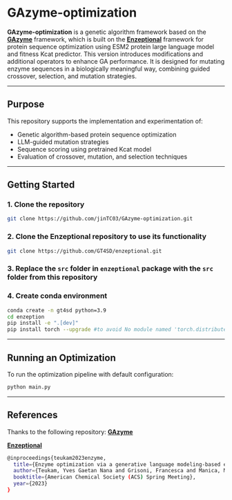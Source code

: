 # GAzyme-optimization

**GAzyme-optimization** is a genetic algorithm framework based on the **[GAzyme](https://github.com/ashi198/GAzyme/)** framework, which is built on the **[Enzeptional](https://github.com/GT4SD/enzeptional.git)** framework for protein sequence optimization using ESM2 protein large language model and fitness Kcat predictor.
This version introduces modifications and additional operators to enhance GA performance. It is designed for mutating enzyme sequences in a biologically meaningful way, combining guided crossover, selection, and mutation strategies.

---

## Purpose

This repository supports the implementation and experimentation of:
- Genetic algorithm-based protein sequence optimization
- LLM-guided mutation strategies
- Sequence scoring using pretrained Kcat model
- Evaluation of crossover, mutation, and selection techniques
---

## Getting Started
### 1. Clone the repository

```bash
git clone https://github.com/jinTC03/GAzyme-optimization.git
```

### 2. Clone the Enzeptional repository to use its functionality
```bash
git clone https://github.com/GT4SD/enzeptional.git
```

### 3. Replace the `src` folder in `enzeptional` package with the `src` folder from this repository

### 4. Create conda environment 
```bash
conda create -n gt4sd python=3.9
cd enzeption
pip install -e ".[dev]"
pip install torch --upgrade #to avoid No module named 'torch.distributed._tensor error
```
---
## Running an Optimization
To run the optimization pipeline with default configuration:
```bash
python main.py
```
---
## References 
Thanks to the following repository:
**[GAzyme](https://github.com/ashi198/GAzyme/)**

**[Enzeptional](https://github.com/GT4SD/enzeptional.git)**
```bash
@inproceedings{teukam2023enzyme,
  title={Enzyme optimization via a generative language modeling-based evolutionary algorithm},
  author={Teukam, Yves Gaetan Nana and Grisoni, Francesca and Manica, Matteo and Zipoli, Federico and Laino, Teodoro},
  booktitle={American Chemical Society (ACS) Spring Meeting},
  year={2023}
}
```
